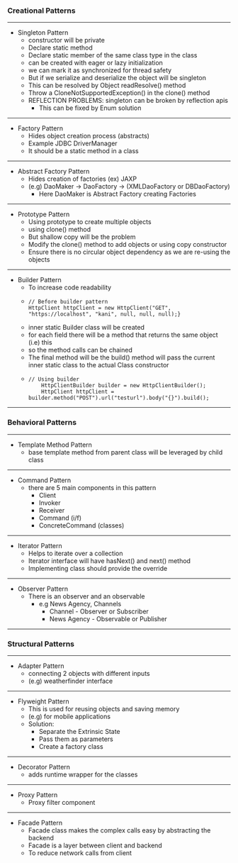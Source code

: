 ### Creational Patterns
<hr />

* Singleton Pattern
  * constructor will be private
  * Declare static method
  * Declare static member of the same class type in the class
  * can be created with eager or lazy initialization
  * we can mark it as synchronized for thread safety
  * But if we serialize and deserialize the object will be singleton
  * This can be resolved by Object readResolve() method
  * Throw a CloneNotSupportedException() in the clone() method
  * REFLECTION PROBLEMS: singleton can be broken by reflection apis
    * This can be fixed by Enum solution

<hr />

* Factory Pattern
  * Hides object creation process (abstracts)
  * Example JDBC DriverManager
  * It should be a static method in a class


<hr />

* Abstract Factory Pattern
  * Hides creation of factories (ex) JAXP
  * (e.g) DaoMaker -> DaoFactory -> (XMLDaoFactory or DBDaoFactory)
    * Here DaoMaker is Abstract Factory creating Factories
<hr />

* Prototype Pattern
  * Using prototype to create multiple objects
  * using clone() method
  * But shallow copy will be the problem
  * Modify the clone() method to add objects or using copy constructor
  * Ensure there is no circular object dependency as we are re-using the objects
 <hr />

* Builder Pattern 
  * To increase code readability
  * ```
    // Before builder pattern
    HttpClient httpClient = new HttpClient("GET", "https://localhost", "kani", null, null, null);}

  * inner static Builder class will be created
  * for each field there will be a method that returns the same object (i.e) this
  * so the method calls can be chained
  * The final method will be the build() method will pass the current inner static class to the actual Class constructor
  * ``` 
    // Using builder
        HttpClientBuilder builder = new HttpClientBuilder();
        HttpClient httpClient = builder.method("POST").url("testurl").body("{}").build();

<hr />

### Behavioral Patterns

<hr />

* Template Method Pattern
  * base template method from parent class will be leveraged by child class
<hr />

* Command Pattern
  * there are 5 main components in this pattern
    * Client
    * Invoker
    * Receiver
    * Command (i/f)
    * ConcreteCommand (classes)

<hr />

* Iterator Pattern
  * Helps to iterate over a collection
  * Iterator interface will have hasNext() and next() method
  * Implementing class should provide the override



<hr />

* Observer Pattern
  * There is an observer and an observable
    * e.g News Agency, Channels
      * Channel - Observer or Subscriber
      * News Agency - Observable or Publisher

<hr />

### Structural Patterns

<hr />

* Adapter Pattern
  * connecting 2 objects with different inputs
  * (e.g) weatherfinder interface


<hr />

* Flyweight Pattern
  * This is used for reusing objects and saving memory
  * (e.g) for mobile applications
  * Solution:
    * Separate the Extrinsic State
    * Pass them as parameters
    * Create a factory class



<hr />

* Decorator Pattern
  * adds runtime wrapper for the classes

<hr />

* Proxy Pattern
  * Proxy filter component


<hr />

* Facade Pattern
  * Facade class makes the complex calls easy by abstracting the backend
  * Facade is a layer between client and backend
  * To reduce network calls from client
